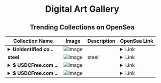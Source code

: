<div align="center">

# Digital Art Gallery

## Trending Collections on OpenSea

| Collection Name                       | Image                                                                                     | Description                       | OpenSea Link                                                                                          |
|---------------------------------------|-------------------------------------------------------------------------------------------|-----------------------------------|--------------------------------------------------------------------------------------------------------|
| **<details><summary>Unidentified co...</summary>Unidentified contract 1a53c66b-3e3b-4700-93b1-88898775634f</details>** | ![Image](https://i.seadn.io/s/raw/files/017a61ef6fc52ccb267bda798d7334ea.png?w=500&auto=format?w=200&auto=format) |  | <details><summary>Link</summary>[Unidentified contract 1a53c66b-3e3b-4700-93b1-88898775634f](https://opensea.io/collection/unidentified-contract-1a53c66b-3e3b-4700-93b1-8889)</details> |
| **steel** | ![Image](https://i.seadn.io/s/raw/files/d307d4d44bfd40ce3de9a341b2827c0e.png?w=500&auto=format?w=200&auto=format) | steel | <details><summary>Link</summary>[steel](https://opensea.io/collection/steel-35)</details> |
| **<details><summary>$ USDCFree.com ...</summary>$ USDCFree.com - Visit to claim</details>** | ![Image](https://i.seadn.io/s/raw/files/0c9aa30500cf86c79ce39596f37c177a.png?w=500&auto=format?w=200&auto=format) |  | <details><summary>Link</summary>[$ USDCFree.com - Visit to claim](https://opensea.io/collection/usdcfree-com-visit-to-claim-47)</details> |
| **<details><summary>$ USDCFree.com ...</summary>$ USDCFree.com - Visit to claim</details>** | ![Image](https://i.seadn.io/s/raw/files/0c9aa30500cf86c79ce39596f37c177a.png?w=500&auto=format?w=200&auto=format) |  | <details><summary>Link</summary>[$ USDCFree.com - Visit to claim](https://opensea.io/collection/usdcfree-com-visit-to-claim-46)</details> |

</div>
